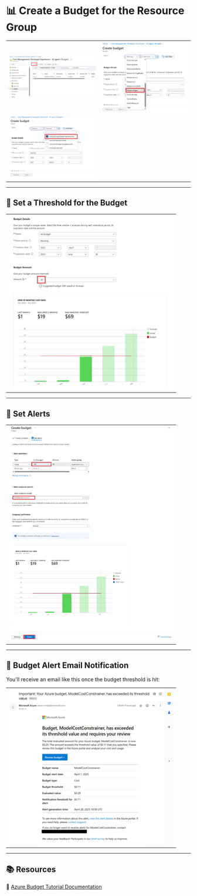 # 📊 Create a Budget for the Resource Group

<table>
  <tr>
    <td><img src="https://github.com/99x-incubator/azure_pr_review_agent_azure_func/blob/main/Assets/Add_Budget.png" alt="image" width="450"></td>
    <td><img src="https://github.com/99x-incubator/azure_pr_review_agent_azure_func/blob/main/Assets/Budget-ResourceType.png" alt="image" width="450"></td>
  </tr>
  <tr>
    <td><img src="https://github.com/99x-incubator/azure_pr_review_agent_azure_func/blob/main/Assets/Budget-CognitiveServices.png" alt="image" width="450"></td>
  </tr>
</table>

---

## 🎯 Set a Threshold for the Budget

<table>
  <tr>
    <td><img src="https://github.com/99x-incubator/azure_pr_review_agent_azure_func/blob/main/Assets/Budget-SetThreshold.png" alt="image" width="450"></td>
  </tr>
</table>

---

## 🚨 Set Alerts

<table>
  <tr>
    <td><img src="https://github.com/99x-incubator/azure_pr_review_agent_azure_func/blob/main/Assets/Budget-Set_Alerts.png" alt="image" width="450"></td>
  </tr>
</table>

---

## 📧 Budget Alert Email Notification

You'll receive an email like this once the budget threshold is hit:

<table>
  <tr>
    <td><img src="https://github.com/99x-incubator/azure_pr_review_agent_azure_func/blob/main/Assets/Budget-email.png" alt="image" width="450"></td>
  </tr>
</table>

---

## 📚 Resources

🔗 [Azure Budget Tutorial Documentation](https://learn.microsoft.com/en-us/azure/cost-management-billing/costs/tutorial-acm-create-budgets?tabs=psbudget)
